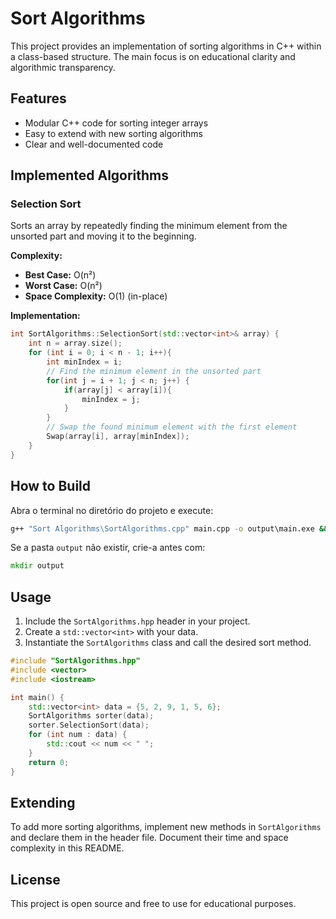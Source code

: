 # Sort Algorithms

This project provides an implementation of sorting algorithms in C++ within a class-based structure. The main focus is on educational clarity and algorithmic transparency.

## Features
- Modular C++ code for sorting integer arrays
- Easy to extend with new sorting algorithms
- Clear and well-documented code

## Implemented Algorithms


### Selection Sort
Sorts an array by repeatedly finding the minimum element from the unsorted part and moving it to the beginning.

**Complexity:**
- **Best Case:** O(n²)
- **Worst Case:** O(n²)
- **Space Complexity:** O(1) (in-place)

**Implementation:**
```cpp
int SortAlgorithms::SelectionSort(std::vector<int>& array) {
    int n = array.size();
    for (int i = 0; i < n - 1; i++){
        int minIndex = i;
        // Find the minimum element in the unsorted part
        for(int j = i + 1; j < n; j++) {
            if(array[j] < array[i]){
                minIndex = j;
            }
        }
        // Swap the found minimum element with the first element
        Swap(array[i], array[minIndex]);
    }
}
```


## How to Build

Abra o terminal no diretório do projeto e execute:

```cmd
g++ "Sort Algorithms\SortAlgorithms.cpp" main.cpp -o output\main.exe && output\main.exe
```

Se a pasta `output` não existir, crie-a antes com:

```cmd
mkdir output
```

## Usage

1. Include the `SortAlgorithms.hpp` header in your project.
2. Create a `std::vector<int>` with your data.
3. Instantiate the `SortAlgorithms` class and call the desired sort method.

```cpp
#include "SortAlgorithms.hpp"
#include <vector>
#include <iostream>

int main() {
    std::vector<int> data = {5, 2, 9, 1, 5, 6};
    SortAlgorithms sorter(data);
    sorter.SelectionSort(data);
    for (int num : data) {
        std::cout << num << " ";
    }
    return 0;
}
```

## Extending
To add more sorting algorithms, implement new methods in `SortAlgorithms` and declare them in the header file. Document their time and space complexity in this README.

## License
This project is open source and free to use for educational purposes.
